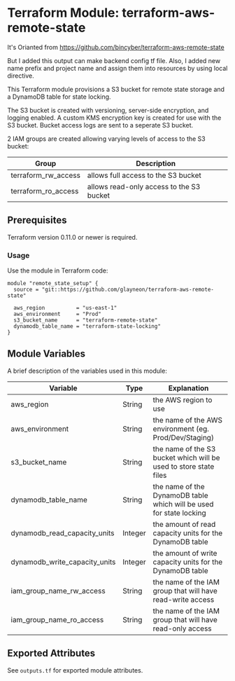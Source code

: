 # Terraform Module: terraform-aws-remote-state

It's Orianted from https://github.com/bincyber/terraform-aws-remote-state

But I added this output can make backend config tf file.
Also, I added new name prefix and project name and assign them into resources by using local directive.

This Terraform module provisions a S3 bucket for remote state storage and a DynamoDB table for state locking.

The S3 bucket is created with versioning, server-side encryption, and logging enabled. A custom KMS encryption key is created for use with the S3 bucket. Bucket access logs are sent to a seperate S3 bucket.

2 IAM groups are created allowing varying levels of access to the S3 bucket:

| Group | Description
| -------- | --------
| terraform_rw_access | allows full access to the S3 bucket
| terraform_ro_access | allows read-only access to the S3 bucket


## Prerequisites

Terraform version 0.11.0 or newer is required.


### Usage

Use the module in Terraform code:

    module "remote_state_setup" {
      source = "git::https://github.com/glayneon/terraform-aws-remote-state"

      aws_region          = "us-east-1"
      aws_environment     = "Prod"
      s3_bucket_name      = "terraform-remote-state"
      dynamodb_table_name = "terraform-state-locking"
    }


## Module Variables

A brief description of the variables used in this module:

| Variable | Type | Explanation
| -------- | -------- | --------
| aws_region | String | the AWS region to use
| aws_environment | String | the name of the AWS environment (eg. Prod/Dev/Staging)
| s3_bucket_name | String | the name of the S3 bucket which will be used to store state files
| dynamodb_table_name | String | the name of the DynamoDB table which will be used for state locking
| dynamodb_read_capacity_units | Integer | the amount of read capacity units for the DynamoDB table
| dynamodb_write_capacity_units | Integer | the amount of write capacity units for the DynamoDB table
| iam_group_name_rw_access | String | the name of the IAM group that will have read-write access
| iam_group_name_ro_access | String | the name of the IAM group that will have read-only access


## Exported Attributes

See `outputs.tf` for exported module attributes.
